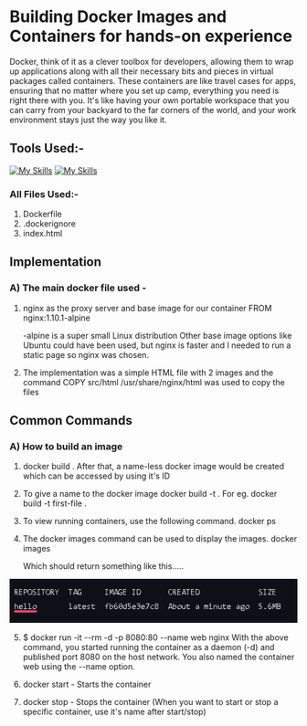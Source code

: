 # Building Docker Images and  Containers for hands-on experience
Docker, think of it as a clever toolbox for developers, allowing them to wrap up applications along with all their necessary bits and pieces in virtual packages called containers. These containers are like travel cases for apps, ensuring that no matter where you set up camp, everything you need is right there with you. It's like having your own portable workspace that you can carry from your backyard to the far corners of the world, and your work environment stays just the way you like it.


## Tools Used:- 
 [![My Skills](https://skillicons.dev/icons?i=vscode&perline=1)](https://skillicons.dev)
 [![My Skills](https://skillicons.dev/icons?i=docker&perline=1)](https://skillicons.dev)

### All Files Used:-
  1) Dockerfile
  2) .dockerignore
  3) index.html

## Implementation

### A) The main docker file used -
1) nginx as the proxy server and base image for our container
   FROM nginx:1.10.1-alpine
   
   -alpine is a super small Linux distribution
    Other base image options like Ubuntu could have been used, but nginx is faster and I needed to 
    run 
a static page so nginx was chosen.

2) The implementation was a simple HTML file with 2 images
   and the command COPY src/html /usr/share/nginx/html was used
   to copy the files

## Common Commands

### A) How to build an image
1) docker build . 
After that, a name-less docker image would be created which can be accessed
by using it's ID

2) To give a name to the docker image
docker build -t <tag-name> .
For eg. docker build -t first-file .

 3) To view running containers, use the following command.
docker ps

4) The docker images command can be used to display the images.
docker images


   Which should return something like this.....

![image](https://github.com/IshaanPotle/Docker/blob/main/image.png)

5) $ docker run -it --rm -d -p 8080:80 --name web nginx
With the above command, you started running the container as a daemon (-d) and published port 8080 on the host network. You also named the container web using the --name option.

6) docker start - Starts the container
7) docker stop - Stops the container
   (When you want to start or stop a specific container, use it's name after start/stop)

 
